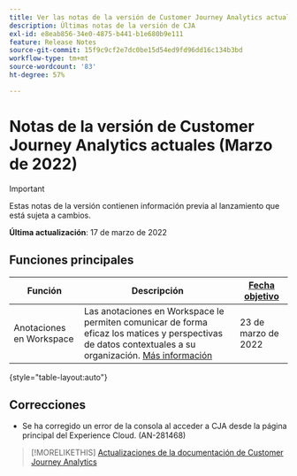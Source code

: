 ```yaml
---
title: Ver las notas de la versión de Customer Journey Analytics actuales
description: Últimas notas de la versión de CJA
exl-id: e8eab856-34e0-4875-b441-b1e680b9e111
feature: Release Notes
source-git-commit: 15f9c9cf2e7dc0be15d54ed9fd96dd16c134b3bd
workflow-type: tm+mt
source-wordcount: '83'
ht-degree: 57%

---
```


# Notas de la versión de Customer Journey Analytics actuales (Marzo de 2022)

>[!IMPORTANT]
>
>Estas notas de la versión contienen información previa al lanzamiento que está sujeta a cambios.

**Última actualización**: 17 de marzo de 2022

## Funciones principales

| Función | Descripción | [Fecha objetivo](/help/release-notes/releases.md) |
| ----------- | ---------- | ----- |
| Anotaciones en Workspace | Las anotaciones en Workspace le permiten comunicar de forma eficaz los matices y perspectivas de datos contextuales a su organización. [Más información](/help/components/annotations/overview.md) | 23 de marzo de 2022 |

{style=&quot;table-layout:auto&quot;}

## Correcciones

* Se ha corregido un error de la consola al acceder a CJA desde la página principal del Experience Cloud. (AN-281468)

>[!MORELIKETHIS]
>[Actualizaciones de la documentación de Customer Journey Analytics](/help/release-notes/doc-changes.md)
